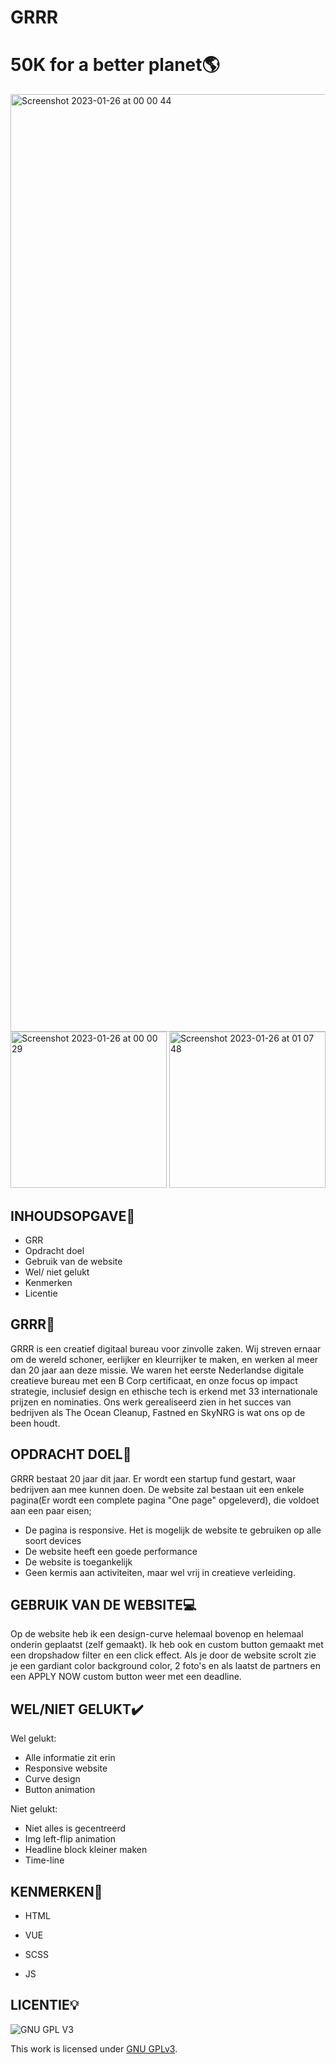 # GRRR

# 50K for a better planet🌎

<img width="1500" alt="Screenshot 2023-01-26 at 00 00 44" src="https://user-images.githubusercontent.com/112861555/214711326-3b336e88-1821-46ff-a497-0ac610a9b2d6.png">

<img width="250" alt="Screenshot 2023-01-26 at 00 00 29" src="https://user-images.githubusercontent.com/112861555/214711341-64ba453f-aa6c-4098-80cd-dd6b90b2198d.png">

<img width="250" alt="Screenshot 2023-01-26 at 01 07 48" src="https://user-images.githubusercontent.com/112861555/214722183-e1d0051b-ee5e-49bb-8569-4cebbdf02c53.png">


## INHOUDSOPGAVE📃

* GRR
* Opdracht doel
* Gebruik van de website
* Wel/ niet gelukt
* Kenmerken
* Licentie

## GRRR🌊

GRRR is een creatief digitaal bureau voor zinvolle zaken. Wij streven ernaar om de wereld schoner, eerlijker en kleurrijker te maken, en werken al meer dan 20 jaar aan deze missie. We waren het eerste Nederlandse digitale creatieve bureau met een B Corp certificaat, en onze focus op impact strategie, inclusief design en ethische tech is erkend met 33 internationale prijzen en nominaties. Ons werk gerealiseerd zien in het succes van bedrijven als The Ocean Cleanup, Fastned en SkyNRG is wat ons op de been houdt.

## OPDRACHT DOEL🎯

GRRR bestaat 20 jaar dit jaar. Er wordt een startup fund gestart, waar bedrijven aan mee kunnen doen. De website zal bestaan uit een enkele pagina(Er wordt een complete pagina "One page" opgeleverd), die voldoet aan een paar eisen;

- De pagina is responsive. Het is mogelijk de website te gebruiken op alle soort devices
- De website heeft een goede performance
- De website is toegankelijk
- Geen kermis aan activiteiten, maar wel vrij in creatieve verleiding.

## GEBRUIK VAN DE WEBSITE💻

Op de website heb ik een design-curve helemaal bovenop en helemaal onderin geplaatst (zelf gemaakt). Ik heb ook en custom button gemaakt met een dropshadow filter en een click effect. Als je door de website scrolt zie je een gardiant color background color, 2 foto's en als laatst de partners en een APPLY NOW custom button weer met een deadline.

## WEL/NIET GELUKT✔️

Wel gelukt:
* Alle informatie zit erin
* Responsive website
* Curve design
* Button animation

Niet gelukt:
* Niet alles is gecentreerd 
* Img left-flip animation
* Headline block kleiner maken
* Time-line

## KENMERKEN🚀

* HTML

* VUE

* SCSS

* JS

## LICENTIE💡

![GNU GPL V3](https://www.gnu.org/graphics/gplv3-127x51.png)

This work is licensed under [GNU GPLv3](./LICENSE).
